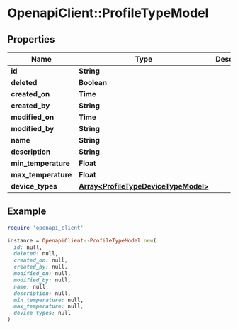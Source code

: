 # OpenapiClient::ProfileTypeModel

## Properties

| Name | Type | Description | Notes |
| ---- | ---- | ----------- | ----- |
| **id** | **String** |  | [optional] |
| **deleted** | **Boolean** |  | [optional] |
| **created_on** | **Time** |  | [optional] |
| **created_by** | **String** |  | [optional] |
| **modified_on** | **Time** |  | [optional] |
| **modified_by** | **String** |  | [optional] |
| **name** | **String** |  | [optional] |
| **description** | **String** |  | [optional] |
| **min_temperature** | **Float** |  | [optional] |
| **max_temperature** | **Float** |  | [optional] |
| **device_types** | [**Array&lt;ProfileTypeDeviceTypeModel&gt;**](ProfileTypeDeviceTypeModel.md) |  | [optional] |

## Example

```ruby
require 'openapi_client'

instance = OpenapiClient::ProfileTypeModel.new(
  id: null,
  deleted: null,
  created_on: null,
  created_by: null,
  modified_on: null,
  modified_by: null,
  name: null,
  description: null,
  min_temperature: null,
  max_temperature: null,
  device_types: null
)
```

